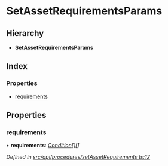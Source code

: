 # SetAssetRequirementsParams

## Hierarchy

* **SetAssetRequirementsParams**

## Index

### Properties

* [requirements](setassetrequirementsparams.md#requirements)

## Properties

### requirements

• **requirements**: [_Condition_](../globals.md#condition)_\[\]\[\]_

_Defined in_ [_src/api/procedures/setAssetRequirements.ts:12_](https://github.com/PolymathNetwork/polymesh-sdk/blob/1221e467/src/api/procedures/setAssetRequirements.ts#L12)

